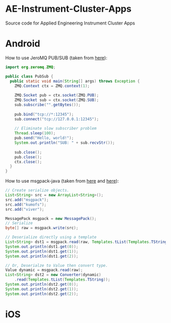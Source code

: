# AE-Instrument-Cluster-Apps
Source code for Applied Engineering Instrument Cluster Apps

# Android

How to use JeroMQ PUB/SUB (taken from [here](https://github.com/trevorbernard/jeromq-examples/blob/master/src/main/java/com/trevorbernard/PubSub.java)):
```java
import org.zeromq.ZMQ;

public class PubSub {
  public static void main(String[] args) throws Exception {
    ZMQ.Context ctx = ZMQ.context(1);
    
    ZMQ.Socket pub = ctx.socket(ZMQ.PUB);
    ZMQ.Socket sub = ctx.socket(ZMQ.SUB);
    sub.subscribe("".getBytes());
    
    pub.bind("tcp://*:12345");
    sub.connect("tcp://127.0.0.1:12345");
    
    // Eliminate slow subscriber problem
    Thread.sleep(100);
    pub.send("Hello, world!");
    System.out.println("SUB: " + sub.recvStr());
    
    sub.close();
    pub.close();
    ctx.close();
  }
}
```

How to use msgpack-java (taken from [here](https://msgpack.org/) and [here](https://github.com/msgpack/msgpack-java)):
```java 
// Create serialize objects.
List<String> src = new ArrayList<String>();
src.add("msgpack");
src.add("kumofs");
src.add("viver");

MessagePack msgpack = new MessagePack();
// Serialize
byte[] raw = msgpack.write(src);

// Deserialize directly using a template
List<String> dst1 = msgpack.read(raw, Templates.tList(Templates.TString));
System.out.println(dst1.get(0));
System.out.println(dst1.get(1));
System.out.println(dst1.get(2));

// Or, Deserialze to Value then convert type.
Value dynamic = msgpack.read(raw);
List<String> dst2 = new Converter(dynamic)
    .read(Templates.tList(Templates.TString));
System.out.println(dst2.get(0));
System.out.println(dst2.get(1));
System.out.println(dst2.get(2));
```

# iOS
